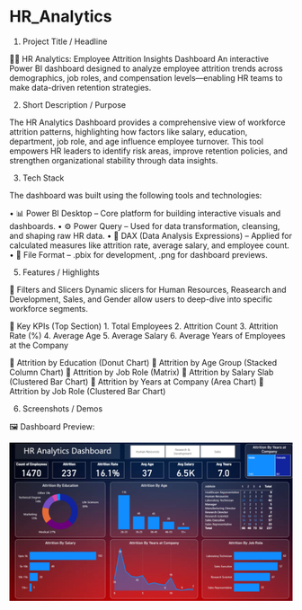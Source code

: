 # HR_Analytics

1. Project Title / Headline

👩‍💼 HR Analytics: Employee Attrition Insights Dashboard
An interactive Power BI dashboard designed to analyze employee attrition trends across demographics, job roles, and compensation levels—enabling HR teams to make data-driven retention strategies.

2. Short Description / Purpose

The HR Analytics Dashboard provides a comprehensive view of workforce attrition patterns, highlighting how factors like salary, education, department, job role, and age influence employee turnover. This tool empowers HR leaders to identify risk areas, improve retention policies, and strengthen organizational stability through data insights.

3. Tech Stack

The dashboard was built using the following tools and technologies:

• 📊 Power BI Desktop – Core platform for building interactive visuals and dashboards.
• ⚙️ Power Query – Used for data transformation, cleansing, and shaping raw HR data.
• 🧮 DAX (Data Analysis Expressions) – Applied for calculated measures like attrition rate, average salary, and employee count.
• 📁 File Format – .pbix for development, .png for dashboard previews.

5. Features / Highlights

🔹 Filters and Slicers
Dynamic slicers for Human Resources, Reasearch and Development, Sales, and Gender allow users to deep-dive into specific workforce segments.

🔹 Key KPIs (Top Section)
    1. Total Employees
    2. Attrition Count
    3. Attrition Rate (%)
    4. Average Age
    5. Average Salary
    6. Average Years of Employees at the Company

🔹 Attrition by Education (Donut Chart)
🔹 Attrition by Age Group (Stacked Column Chart)
🔹 Attrition by Job Role (Matrix)
🔹 Attrition by Salary Slab (Clustered Bar Chart)
🔹 Attrition by Years at Company (Area Chart)
🔹 Attrition by Job Role (Clustered Bar Chart)

6. Screenshots / Demos

🖼️ Dashboard Preview:

![HR Analytics Dashboard](https://github.com/bhumikavasanta/HR_Analytics/blob/main/HR_Analytics_Screenshot.png)
